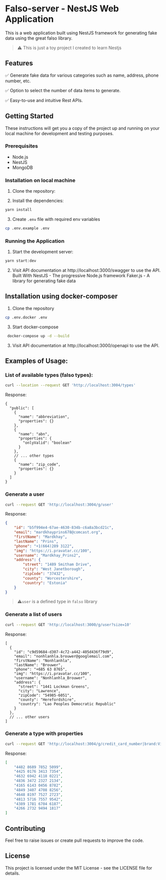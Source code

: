# Falso-server - NestJS Web Application
This is a web application built using NestJS framework for generating fake data using the great falso library.

> ⚠️ This is just a toy project I created to learn Nestjs

## Features
 ✅&nbsp;Generate fake data for various categories such as name, address, phone number, etc.

 ✅&nbsp;Option to select the number of data items to generate.

 ✅&nbsp;Easy-to-use and intuitive Rest APIs.

## Getting Started
These instructions will get you a copy of the project up and running on your local machine for development and testing purposes.

### Prerequisites
- Node.js
- NestJS
- MongoDB

### Installation on local machine

1. Clone the repository:

2. Install the dependencies:

```bash
yarn install
```

3. Create `.env` file with required env variables

```bash
cp .env.example .env
```

### Running the Application
1. Start the development server:
```bash
yarn start:dev 
```
2. Visit API documentation at http://localhost:3000/swagger to use the API.
Built With
NestJS - The progressive Node.js framework
Faker.js - A library for generating fake data

## Installation using docker-composer
1. Clone the repository
```bash
cp .env.docker .env
```

3. Start docker-compose
```bash
 docker-compose up -d --build
```

3. Visit API documentation at http://localhost:3000/openapi to use the API.


## Examples of Usage:
### List of available types (falso types):
```bash
curl --location --request GET 'http://localhost:3004/types' 
```
Response: 
```json5
{
  "public": [
    {
      "name": "abbreviation",
      "properties": {}
    },
    {
      "name": "abn",
      "properties": {
        "onlyValid": "boolean"
      }
    },
    // ... other types
    {
      "name": "zip_code",
      "properties": {}
    }
  ]
}
```
### Generate a user
```bash
curl --request GET 'http://localhost:3004/g/user'
```
Response: 
```json
{
    "id": "b5f994e4-67ae-4630-834b-c6a8a3bcd21c",
    "email": "mardkhayprins678@comcast.org",
    "firstName": "Mardkhay",
    "lastName": "Prins",
    "phone": "+1(664)289 3122",
    "img": "https://i.pravatar.cc/100",
    "username": "Mardkhay_Prins2",
    "address": {
        "street": "1489 Smitham Drive",
        "city": "West Janetborough",
        "zipCode": "37432",
        "county": "Worcestershire",
        "country": "Estonia"
    }
}
```
> ⚠️`user` is a defined type in `falso` library

### Generate a list of users
```bash
curl --request GET 'http://localhost:3000/g/user?size=10'
```
Response:
```json5
[
  {
    "id": "c9d59684-d307-4c72-a442-405d436f79d9",
    "email": "nonhlanhla.brouwer@googlemail.com",
    "firstName": "Nonhlanhla",
    "lastName": "Brouwer",
    "phone": "+685 63 8765",
    "img": "https://i.pravatar.cc/100",
    "username": "Nonhlanhla_Brouwer",
    "address": {
      "street": "1441 Lockman Greens",
      "city": "Lawrence",
      "zipCode": "54985-6051",
      "county": "Herefordshire",
      "country": "Lao Peoples Democratic Republic"
    }
  },
  // ... other users
]
```

### Generate a type with properties
```bash
curl --request GET 'http://localhost:3004/g/credit_card_number|brand:Visa?size=10'
```
Response:
```json
[
    "4482 8689 7852 5099",
    "4425 0176 3413 7354",
    "4632 6942 4118 0221",
    "4836 3472 2327 2134",
    "4165 6143 0456 8782",
    "4849 3407 4708 8256",
    "4648 8197 7527 2723",
    "4813 5716 7557 9542",
    "4389 1781 6704 6187",
    "4266 2732 9494 1817"
]
```


## Contributing
Feel free to raise issues or create pull requests to improve the code.

## License
This project is licensed under the MIT License - see the LICENSE file for details.
